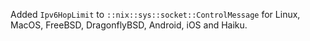 Added `Ipv6HopLimit` to `::nix::sys::socket::ControlMessage` for Linux,
MacOS, FreeBSD, DragonflyBSD, Android, iOS and Haiku.
